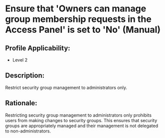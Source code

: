 # Ensure that 'Owners can manage group membership requests in the Access Panel' is set to 'No' (Manual)

## Profile Applicability:

- Level 2

## Description:

Restrict security group management to administrators only.

## Rationale:

Restricting security group management to administrators only prohibits users from making changes to security groups. This ensures that security groups are appropriately managed and their management is not delegated to non-administrators.